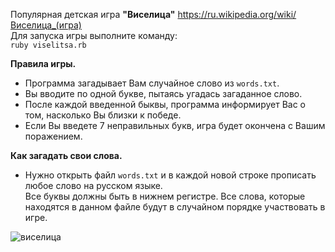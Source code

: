 Популярная детская игра **"Виселица"** https://ru.wikipedia.org/wiki/Виселица_(игра)  
Для запуска игры выполните команду:  
`ruby viselitsa.rb`  

**Правила игры.**
- Программа загадывает Вам случайное слово из `words.txt`.
- Вы вводите по одной букве, пытаясь угадась загаданное слово.
- После каждой введенной быквы, программа информирует Вас о том, насколько Вы близки к победе.
- Если Вы введете 7 неправильных букв, игра будет окончена с Вашим поражением.

**Как загадать свои слова.**   

- Нужно открыть файл `words.txt` и в каждой новой строке прописать любое слово на русском языке.  
Все буквы должны быть в нижнем регистре. Все слова, которые находятся в данном файле будут в случайном порядке 
участвовать в игре.

![виселица](https://im2-tub-ru.yandex.net/i?id=5ff803c3f7366b64df4f7f80cc5b919a-l&n=13 "Игра виселица")
